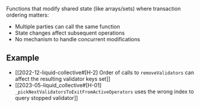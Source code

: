 Functions that modify shared state (like arrays/sets) where transaction ordering matters:

- Multiple parties can call the same function
- State changes affect subsequent operations
- No mechanism to handle concurrent modifications

## Example
- [[2022-12-liquid-collective#[H-2] Order of calls to `removeValidators` can affect the resulting validator keys set]]
- [[2023-05-liquid_collective#[H-01] `_pickNextValidatorsToExitFromActiveOperators` uses the wrong index to query stopped validator]]